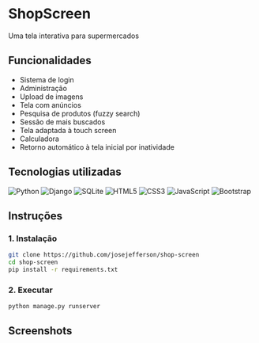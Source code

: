 # ShopScreen
Uma tela interativa para supermercados

## Funcionalidades

- Sistema de login
- Administração
- Upload de imagens
- Tela com anúncios
- Pesquisa de produtos (fuzzy search)
- Sessão de mais buscados
- Tela adaptada à touch screen
- Calculadora
- Retorno automático à tela inicial por inatividade

## Tecnologias utilizadas

![Python](https://img.shields.io/badge/python-3670A0?style=for-the-badge&logo=python&logoColor=ffdd54)
![Django](https://img.shields.io/badge/django-%23092E20.svg?style=for-the-badge&logo=django&logoColor=white)
![SQLite](https://img.shields.io/badge/sqlite-%2307405e.svg?style=for-the-badge&logo=sqlite&logoColor=white)
![HTML5](https://img.shields.io/badge/html5-%23E34F26.svg?style=for-the-badge&logo=html5&logoColor=white)
![CSS3](https://img.shields.io/badge/css3-%231572B6.svg?style=for-the-badge&logo=css3&logoColor=white)
![JavaScript](https://img.shields.io/badge/javascript-%23323330.svg?style=for-the-badge&logo=javascript&logoColor=%23F7DF1E)
![Bootstrap](https://img.shields.io/badge/bootstrap-%238511FA.svg?style=for-the-badge&logo=bootstrap&logoColor=white)

## Instruções
### 1. Instalação
```bash
git clone https://github.com/josejefferson/shop-screen
cd shop-screen
pip install -r requirements.txt
```

### 2. Executar
```bash
python manage.py runserver
```

## Screenshots
